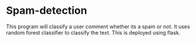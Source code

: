 # Spam-detection
This program will classify a user comment whether its a spam or not. It uses random forest classifier to classify the text. This is deployed using flask.
